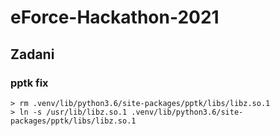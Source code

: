 # eForce-Hackathon-2021

## Zadani



### pptk fix

```
> rm .venv/lib/python3.6/site-packages/pptk/libs/libz.so.1
> ln -s /usr/lib/libz.so.1 .venv/lib/python3.6/site-packages/pptk/libs/libz.so.1
```
